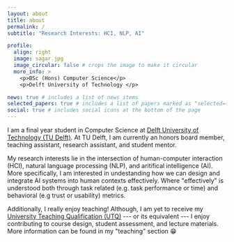 ```yaml
---
layout: about
title: about
permalink: /
subtitle: "Research Interests: HCI, NLP, AI"

profile:
  align: right
  image: sagar.jpg
  image_circular: false # crops the image to make it circular
  more_info: >
    <p>BSc (Hons) Computer Science</p>
    <p>Delft University of Technology </p>

news: true # includes a list of news items
selected_papers: true # includes a list of papers marked as "selected={true}"
social: true # includes social icons at the bottom of the page
---
```


I am a final year student in Computer Science at [Delft University of Technology (TU Delft)](https://www.tudelft.nl/en/). At TU Delft, I am currently an honors board member, teaching assistant, research assistant, and student mentor.

My research interests lie in the intersection of human-computer interaction (HCI), natural language processing (NLP), and aritifical intelligence (AI). More specifically, I am interested in undestanding how we can design and integrate AI systems into human contexts effectively. Where "effectively" is understood both through task related (e.g. task performance or time) and behavioral (e.g trust or usability) metrics.

Additionally, I really enjoy teaching! Although, I am yet to receive my [University Teaching Qualification (UTQ)](https://www.tudelft.nl/teaching-support/training-events/university-teaching-qualification-utq-bko) --- or its equivalent --- I enjoy contributing to course design, student assessment, and lecture materials. More information can be found in my "teaching" section :grin:

